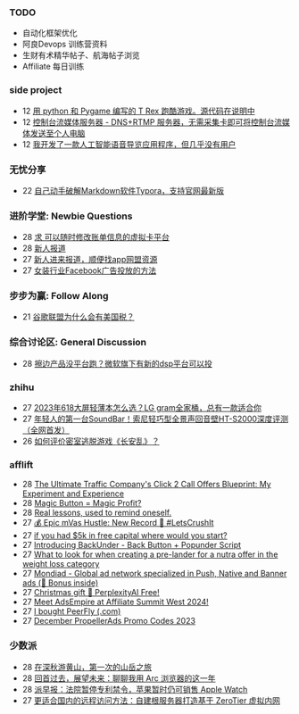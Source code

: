 ### TODO
-  自动化框架优化
-  阿良Devops 训练营资料
-  生财有术精华帖子、航海帖子浏览
-  Affiliate 每日训练

### side project
<!-- sideproject:START -->
-  12 [用 python 和 Pygame 编写的 T Rex 跑酷游戏。源代码在说明中](https://www.youtube.com/watch?v=pZySIXSelCA)
-  12 [控制台流媒体服务器 - DNS+RTMP 服务器，无需采集卡即可将控制台流媒体发送至个人电脑](https://github.com/Aioros/console-streaming-server)
-  12 [我开发了一款人工智能语音导览应用程序，但几乎没有用户](https://www.reddit.com/r/SideProject/comments/18gpp0e/ive_built_an_ai_audio_tour_app_but_have_almost_no/)<!-- sideproject:END -->


### 无忧分享
<!-- ruyo:START -->
-  22 [自己动手破解Markdown软件Typora，支持官网最新版](https://51.ruyo.net/18583.html)<!-- ruyo:END -->

### 进阶学堂: Newbie Questions
<!-- advertcn1:START -->
-  28 [求 可以随时修改账单信息的虚拟卡平台](https://www.advertcn.com/thread-113473-1-1.html)
-  28 [新人报道](https://www.advertcn.com/thread-113472-1-1.html)
-  27 [新人进来报道，顺便找app网盟资源](https://www.advertcn.com/thread-113471-1-1.html)
-  27 [女装行业Facebook广告投放的方法](https://www.advertcn.com/thread-113467-1-1.html)<!-- advertcn1:END -->

### 步步为赢: Follow Along
<!-- advertcn2:START -->
-  21 [谷歌联盟为什么会有美国税？](https://www.advertcn.com/thread-113411-1-1.html)<!-- advertcn2:END -->

### 综合讨论区: General Discussion
<!-- advertcn3:START -->
-  28 [擦边产品没平台跑？微软旗下有新的dsp平台可以投](https://www.advertcn.com/thread-113476-1-1.html)<!-- advertcn3:END -->


### zhihu
<!-- zhihu:START -->
-  27 [2023年618大屏轻薄本怎么选？LG gram全家桶，总有一款适合你](http://zhuanlan.zhihu.com/p/632641888?utm_campaign=rss&utm_medium=rss&utm_source=rss&utm_content=title)
-  27 [年轻人的第一台SoundBar！索尼轻巧型全景声回音壁HT-S2000深度评测（全网首发）](http://zhuanlan.zhihu.com/p/630990296?utm_campaign=rss&utm_medium=rss&utm_source=rss&utm_content=title)
-  26 [如何评价密室逃脱游戏《长安乱》？](http://www.zhihu.com/question/563950552/answer/3045961312?utm_campaign=rss&utm_medium=rss&utm_source=rss&utm_content=title)<!-- zhihu:END -->

### afflift
<!-- afflift:START -->
-  28 [The Ultimate Traffic Company&#39;s Click 2 Call Offers Blueprint: My Experiment and Experience](https://afflift.com/f/threads/the-ultimate-traffic-companys-click-2-call-offers-blueprint-my-experiment-and-experience.11745/)
-  28 [Magic Button = Magic Profit?](https://afflift.com/f/threads/magic-button-magic-profit.12264/)
-  28 [Real lessons, used to remind oneself.](https://afflift.com/f/threads/real-lessons-used-to-remind-oneself.12373/)
-  27 [💰 Epic mVas Hustle: New Record 🚀 #LetsCrushIt](https://afflift.com/f/threads/%F0%9F%92%B0-epic-mvas-hustle-new-record-%F0%9F%9A%80-letscrushit.12305/)
-  27 [if you had $5k in free capital where would you start?](https://afflift.com/f/threads/if-you-had-5k-in-free-capital-where-would-you-start.12370/)
-  27 [Introducing BackUnder - Back Button + Popunder Script](https://afflift.com/f/threads/introducing-backunder-back-button-popunder-script.10073/)
-  27 [What to look for when creating a pre-lander for a nutra offer in the weight loss category](https://afflift.com/f/threads/what-to-look-for-when-creating-a-pre-lander-for-a-nutra-offer-in-the-weight-loss-category.12371/)
-  27 [Mondiad - Global ad network specialized in Push, Native and Banner ads &lpar;🎁 Bonus inside&rpar;](https://afflift.com/f/threads/mondiad-global-ad-network-specialized-in-push-native-and-banner-ads-%F0%9F%8E%81-bonus-inside.8789/)
-  27 [Christmas gift 🎄 PerplexityAI Free!](https://afflift.com/f/threads/christmas-gift-%F0%9F%8E%84-perplexityai-free.12368/)
-  27 [Meet AdsEmpire at Affiliate Summit West 2024!](https://afflift.com/f/threads/meet-adsempire-at-affiliate-summit-west-2024.12369/)
-  27 [I bought PeerFly &lpar;.com&rpar;](https://afflift.com/f/threads/i-bought-peerfly-com.12297/)
-  27 [December PropellerAds Promo Codes 2023](https://afflift.com/f/threads/december-propellerads-promo-codes-2023.12195/)<!-- afflift:END -->

### 少数派
<!-- sspai:START -->
-  28 [在深秋游黄山，第一次的山岳之旅](https://sspai.com/post/85073)
-  28 [回首过去，展望未来：聊聊我用 Arc 浏览器的这一年](https://sspai.com/post/84931)
-  28 [派早报：法院暂停专利禁令，苹果暂时仍可销售 Apple Watch](https://sspai.com/post/85385)
-  27 [更适合国内的远程访问方法：自建根服务器打造基于 ZeroTier 虚拟内网](https://sspai.com/post/85130)<!-- sspai:END -->
